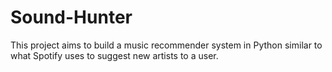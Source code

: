 # Sound-Hunter
This project aims to build a music recommender system in Python similar to what Spotify uses to suggest new artists to a user.
